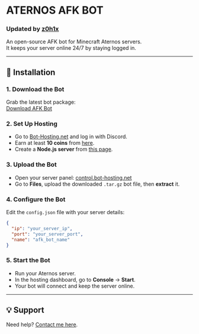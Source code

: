 # ATERNOS AFK BOT  
### Updated by [z0h1x](https://github.com/z0h1x)

An open-source AFK bot for Minecraft Aternos servers.  
It keeps your server online 24/7 by staying logged in.

---

## 🚀 Installation

### 1. Download the Bot
Grab the latest bot package:  
[Download AFK Bot](https://github.com/z0h1x/afk-bot/blob/main/z0h1x%20afk%20bot.tar.gz)

### 2. Set Up Hosting
- Go to [Bot-Hosting.net](https://bot-hosting.net/) and log in with Discord.  
- Earn at least **10 coins** from [here](https://bot-hosting.net/panel/earn).  
- Create a **Node.js server** from [this page](https://bot-hosting.net/panel/create).

### 3. Upload the Bot
- Open your server panel: [control.bot-hosting.net](https://control.bot-hosting.net/)  
- Go to **Files**, upload the downloaded `.tar.gz` bot file, then **extract** it.

### 4. Configure the Bot
Edit the `config.json` file with your server details:
```json
{
  "ip": "your_server_ip",
  "port": "your_server_port",
  "name": "afk_bot_name"
}
```

### 5. Start the Bot
- Run your Aternos server.  
- In the hosting dashboard, go to **Console** → **Start**.  
- Your bot will connect and keep the server online.

---

## 💡 Support
Need help? [Contact me here](https://z0h1x.vercel.app).
